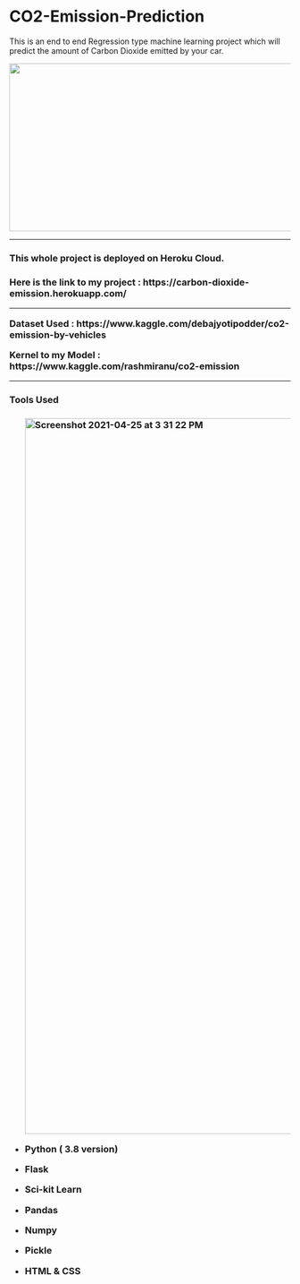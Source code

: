 # CO2-Emission-Prediction
This is an end to end Regression type machine learning project which will predict the amount of Carbon Dioxide emitted by your car. 

<img src="https://cdn.activestate.com/wp-content/uploads/2018/10/machine-learning-healthcare-blog-hero-1200x799.jpg" width="1100" height="300" />

<hr>
<h3> This whole project is deployed on Heroku Cloud. <h3>
<p> Here is the link to my project : https://carbon-dioxide-emission.herokuapp.com/ <p>
<hr>
<p> Dataset Used : https://www.kaggle.com/debajyotipodder/co2-emission-by-vehicles <p>
<p> Kernel to my Model : https://www.kaggle.com/rashmiranu/co2-emission <p>
 
 <hr>
 <h3> Tools Used <h3>
 <ul><img width="1279" alt="Screenshot 2021-04-25 at 3 31 22 PM" src="https://user-images.githubusercontent.com/57981133/115989713-50fc4e80-a5dd-11eb-80c8-6315930c9bf3.png">

<li><p><b>Python ( 3.8 version)</b></p></li>
<li><p><b>Flask</b></p></li>
<li><p><b>Sci-kit Learn</b></p></li>
<li><p><b>Pandas</b></p></li>
<li><p><b>Numpy</b></p></li>
<li><p><b>Pickle</b></p></li>  
<li><p><b>HTML & CSS</b></p></li>
</ul>
 
